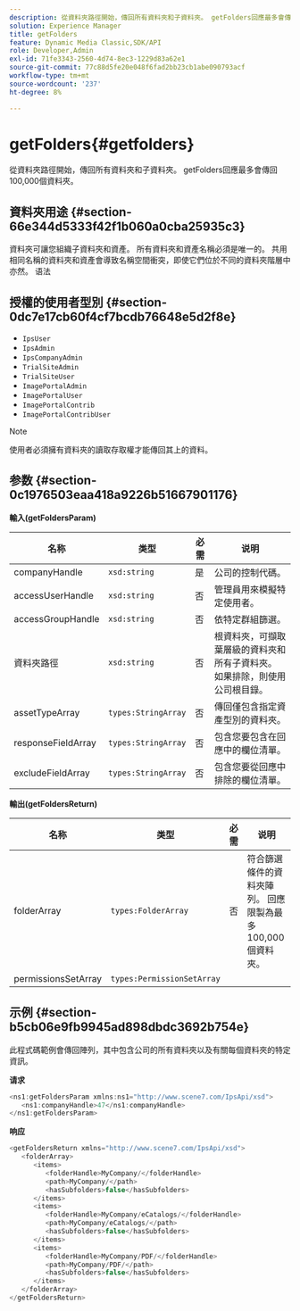 ```yaml
---
description: 從資料夾路徑開始，傳回所有資料夾和子資料夾。 getFolders回應最多會傳回100,000個資料夾。
solution: Experience Manager
title: getFolders
feature: Dynamic Media Classic,SDK/API
role: Developer,Admin
exl-id: 71fe3343-2560-4d74-8ec3-1229d83a62e1
source-git-commit: 77c88d5fe20e048f6fad2bb23cb1abe090793acf
workflow-type: tm+mt
source-wordcount: '237'
ht-degree: 8%

---
```


# getFolders{#getfolders}

從資料夾路徑開始，傳回所有資料夾和子資料夾。 getFolders回應最多會傳回100,000個資料夾。

## 資料夾用途 {#section-66e344d5333f42f1b060a0cba25935c3}

資料夾可讓您組織子資料夾和資產。 所有資料夾和資產名稱必須是唯一的。 共用相同名稱的資料夾和資產會導致名稱空間衝突，即使它們位於不同的資料夾階層中亦然。
语法

## 授權的使用者型別 {#section-0dc7e17cb60f4cf7bcdb76648e5d2f8e}

* `IpsUser`
* `IpsAdmin`
* `IpsCompanyAdmin`
* `TrialSiteAdmin`
* `TrialSiteUser`
* `ImagePortalAdmin`
* `ImagePortalUser`
* `ImagePortalContrib`
* `ImagePortalContribUser`

>[!NOTE]
>
>使用者必須擁有資料夾的讀取存取權才能傳回其上的資料。

## 参数 {#section-0c1976503eaa418a9226b51667901176}

**輸入(getFoldersParam)**

| 名称 | 类型 | 必需 | 说明 |
|---|---|---|---|
| companyHandle | `xsd:string` | 是 | 公司的控制代碼。 |
| accessUserHandle | `xsd:string` | 否 | 管理員用來模擬特定使用者。 |
| accessGroupHandle | `xsd:string` | 否 | 依特定群組篩選。 |
| 資料夾路徑 | `xsd:string` | 否 | 根資料夾，可擷取葉層級的資料夾和所有子資料夾。 如果排除，則使用公司根目錄。 |
| assetTypeArray | `types:StringArray` | 否 | 傳回僅包含指定資產型別的資料夾。 |
| responseFieldArray | `types:StringArray` | 否 | 包含您要包含在回應中的欄位清單。 |
| excludeFieldArray | `types:StringArray` | 否 | 包含您要從回應中排除的欄位清單。 |

**輸出(getFoldersReturn)**

| 名称 | 类型 | 必需 | 说明 |
|---|---|---|---|
| folderArray | `types:FolderArray` | 否 | 符合篩選條件的資料夾陣列。 回應限製為最多100,000個資料夾。 |
| permissionsSetArray | `types:PermissionSetArray` |  |  |

## 示例 {#section-b5cb06e9fb9945ad898dbdc3692b754e}

此程式碼範例會傳回陣列，其中包含公司的所有資料夾以及有關每個資料夾的特定資訊。

**请求**

```java
<ns1:getFoldersParam xmlns:ns1="http://www.scene7.com/IpsApi/xsd">
   <ns1:companyHandle>47</ns1:companyHandle>
</ns1:getFoldersParam>
```

**响应**

```java
<getFoldersReturn xmlns="http://www.scene7.com/IpsApi/xsd">
   <folderArray>
      <items>
         <folderHandle>MyCompany/</folderHandle>
         <path>MyCompany/</path>
         <hasSubfolders>false</hasSubfolders>
      </items>
      <items>
         <folderHandle>MyCompany/eCatalogs/</folderHandle>
         <path>MyCompany/eCatalogs/</path>
         <hasSubfolders>false</hasSubfolders>
      </items>
      <items>
         <folderHandle>MyCompany/PDF/</folderHandle>
         <path>MyCompany/PDF/</path>
         <hasSubfolders>false</hasSubfolders>
      </items>
   </folderArray>
</getFoldersReturn>
```
